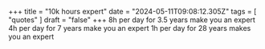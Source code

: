 +++ 
  title = "10k hours expert"
  date = "2024-05-11T09:08:12.305Z"
  tags = [ "quotes" ]
  draft = "false"
+++
8h per day for 3.5 years make you an expert
4h per day for 7 years make you an expert
1h per day for 28 years makes you an expert
  

